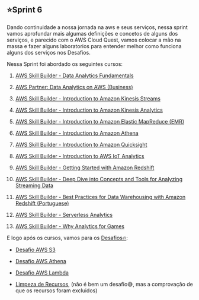 ## ⭐Sprint 6

Dando continuidade a nossa jornada na aws e seus serviços, nessa sprint vamos aprofundar mais algumas definições e concetos de alguns dos serviços, e parecido com o AWS Cloud Quest, vamos colocar a mão na massa e fazer alguns laboratorios para entender melhor como funciona alguns dos serviços nos Desafios.

Nessa Sprint foi abordado os seguintes cursos:

1. [AWS Skill Builder - Data Analytics Fundamentals](https://github.com/CarlosRyan07/Programa-Bolsas-CompassUOL/blob/main/Sprint_6/1_Data_Analytics_Fundamentals)

2. [AWS Partner: Data Analytics on AWS (Business)](https://github.com/CarlosRyan07/Programa-Bolsas-CompassUOL/blob/main/Sprint_6/2_Data_Analytics_on_AWS)

3. [AWS Skill Builder - Introduction to Amazon Kinesis Streams](https://github.com/CarlosRyan07/Programa-Bolsas-CompassUOL/blob/main/Sprint_6/3_Introduction_to_Amazon_Kinesis_Streams)

4. [AWS Skill Builder - Introduction to Amazon Kinesis Analytics](https://github.com/CarlosRyan07/Programa-Bolsas-CompassUOL/blob/main/Sprint_6/4_Introduction_to_Amazon_Kinesis_Analytics)

5. [AWS Skill Builder - Introduction to Amazon Elastic MapReduce (EMR)](https://github.com/CarlosRyan07/Programa-Bolsas-CompassUOL/blob/main/Sprint_6/5_Introduction_to_Amazon_Elastic_MapReduce)

6. [AWS Skill Builder - Introduction to Amazon Athena](https://github.com/CarlosRyan07/Programa-Bolsas-CompassUOL/blob/main/Sprint_6/6_Introduction_to_Amazon_Athena)

7. [AWS Skill Builder - Introduction to Amazon Quicksight](https://github.com/CarlosRyan07/Programa-Bolsas-CompassUOL/blob/main/Sprint_6/7_Introduction_to_Amazon_Quicksight)

8. [AWS Skill Builder - Introduction to AWS IoT Analytics](https://github.com/CarlosRyan07/Programa-Bolsas-CompassUOL/blob/main/Sprint_6/8_Introduction_to_AWS_IoT_Analytics)

9. [AWS Skill Builder - Getting Started with Amazon Redshift](https://github.com/CarlosRyan07/Programa-Bolsas-CompassUOL/blob/main/Sprint_6/9_Getting_Started_with_Amazon_Redshift)

10. [AWS Skill Builder - Deep Dive into Concepts and Tools for Analyzing Streaming Data](https://github.com/CarlosRyan07/Programa-Bolsas-CompassUOL/blob/main/Sprint_6/10_Deep_Dive_into_Concepts_and_Tools_for_Analyzing_Streaming_Data)

11. [AWS Skill Builder - Best Practices for Data Warehousing with Amazon Redshift (Portuguese)](https://github.com/CarlosRyan07/Programa-Bolsas-CompassUOL/blob/main/Sprint_6/11_Best_Practices_for_Data_Warehousing_with_Amazon_Redshift)

12. [AWS Skill Builder - Serverless Analytics](https://github.com/CarlosRyan07/Programa-Bolsas-CompassUOL/blob/main/Sprint_6/12_%20Serverless_Analytics)

13. [AWS Skill Builder - Why Analytics for Games](https://github.com/CarlosRyan07/Programa-Bolsas-CompassUOL/blob/main/Sprint_6/13_Why_Analytics_for_Games)

E logo após os cursos, vamos para os [Desafios🔥](https://github.com/CarlosRyan07/Programa-Bolsas-CompassUOL/blob/79b377cf045e60d4e6951e9ad5df0050bc7837f6/Sprint_6/Desafios):

* [Desafio AWS S3](https://github.com/CarlosRyan07/Programa-Bolsas-CompassUOL/blob/9847fbcbbc166638a7dd72438363df4c805564b6/Sprint_6/Desafios/Desafio_AWS_LAB_S3)

* [Desafio AWS Athena](https://github.com/CarlosRyan07/Programa-Bolsas-CompassUOL/blob/main/Sprint_6/Desafios/Desafio_LAB_AWS_ATHENA)

* [Desafio AWS Lambda](https://github.com/CarlosRyan07/Programa-Bolsas-CompassUOL/blob/main/Sprint_6/Desafios/Desafio_AWS_LAB_Lambda)

* [Limpeza de Recursos](https://github.com/CarlosRyan07/Programa-Bolsas-CompassUOL/blob/main/Sprint_6/Desafios/Limpeza_Recursos), (não é bem um desafio😅, mas a comprovação de que os recursos foram excluidos)